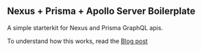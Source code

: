 ## Nexus + Prisma + Apollo Server Boilerplate

A simple starterkit for Nexus and Prisma GraphQL apis.

To understand how this works, read the [Blog post](https://zach.codes/nexus-prisma-is-the-future-of-backend)
